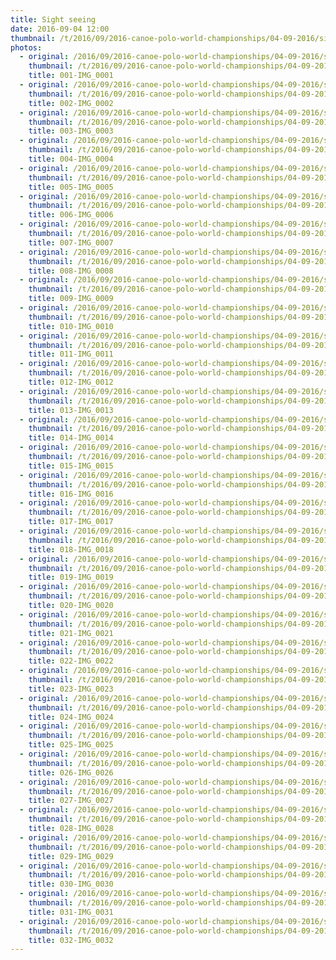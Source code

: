 ```yaml
---
title: Sight seeing
date: 2016-09-04 12:00
thumbnail: /t/2016/09/2016-canoe-polo-world-championships/04-09-2016/sight-seeing/001-img_0001.jpg
photos:
  - original: /2016/09/2016-canoe-polo-world-championships/04-09-2016/sight-seeing/001-img_0001.jpg
    thumbnail: /t/2016/09/2016-canoe-polo-world-championships/04-09-2016/sight-seeing/001-img_0001.jpg
    title: 001-IMG_0001
  - original: /2016/09/2016-canoe-polo-world-championships/04-09-2016/sight-seeing/002-img_0002.jpg
    thumbnail: /t/2016/09/2016-canoe-polo-world-championships/04-09-2016/sight-seeing/002-img_0002.jpg
    title: 002-IMG_0002
  - original: /2016/09/2016-canoe-polo-world-championships/04-09-2016/sight-seeing/003-img_0003.jpg
    thumbnail: /t/2016/09/2016-canoe-polo-world-championships/04-09-2016/sight-seeing/003-img_0003.jpg
    title: 003-IMG_0003
  - original: /2016/09/2016-canoe-polo-world-championships/04-09-2016/sight-seeing/004-img_0004.jpg
    thumbnail: /t/2016/09/2016-canoe-polo-world-championships/04-09-2016/sight-seeing/004-img_0004.jpg
    title: 004-IMG_0004
  - original: /2016/09/2016-canoe-polo-world-championships/04-09-2016/sight-seeing/005-img_0005.jpg
    thumbnail: /t/2016/09/2016-canoe-polo-world-championships/04-09-2016/sight-seeing/005-img_0005.jpg
    title: 005-IMG_0005
  - original: /2016/09/2016-canoe-polo-world-championships/04-09-2016/sight-seeing/006-img_0006.jpg
    thumbnail: /t/2016/09/2016-canoe-polo-world-championships/04-09-2016/sight-seeing/006-img_0006.jpg
    title: 006-IMG_0006
  - original: /2016/09/2016-canoe-polo-world-championships/04-09-2016/sight-seeing/007-img_0007.jpg
    thumbnail: /t/2016/09/2016-canoe-polo-world-championships/04-09-2016/sight-seeing/007-img_0007.jpg
    title: 007-IMG_0007
  - original: /2016/09/2016-canoe-polo-world-championships/04-09-2016/sight-seeing/008-img_0008.jpg
    thumbnail: /t/2016/09/2016-canoe-polo-world-championships/04-09-2016/sight-seeing/008-img_0008.jpg
    title: 008-IMG_0008
  - original: /2016/09/2016-canoe-polo-world-championships/04-09-2016/sight-seeing/009-img_0009.jpg
    thumbnail: /t/2016/09/2016-canoe-polo-world-championships/04-09-2016/sight-seeing/009-img_0009.jpg
    title: 009-IMG_0009
  - original: /2016/09/2016-canoe-polo-world-championships/04-09-2016/sight-seeing/010-img_0010.jpg
    thumbnail: /t/2016/09/2016-canoe-polo-world-championships/04-09-2016/sight-seeing/010-img_0010.jpg
    title: 010-IMG_0010
  - original: /2016/09/2016-canoe-polo-world-championships/04-09-2016/sight-seeing/011-img_0011.jpg
    thumbnail: /t/2016/09/2016-canoe-polo-world-championships/04-09-2016/sight-seeing/011-img_0011.jpg
    title: 011-IMG_0011
  - original: /2016/09/2016-canoe-polo-world-championships/04-09-2016/sight-seeing/012-img_0012.jpg
    thumbnail: /t/2016/09/2016-canoe-polo-world-championships/04-09-2016/sight-seeing/012-img_0012.jpg
    title: 012-IMG_0012
  - original: /2016/09/2016-canoe-polo-world-championships/04-09-2016/sight-seeing/013-img_0013.jpg
    thumbnail: /t/2016/09/2016-canoe-polo-world-championships/04-09-2016/sight-seeing/013-img_0013.jpg
    title: 013-IMG_0013
  - original: /2016/09/2016-canoe-polo-world-championships/04-09-2016/sight-seeing/014-img_0014.jpg
    thumbnail: /t/2016/09/2016-canoe-polo-world-championships/04-09-2016/sight-seeing/014-img_0014.jpg
    title: 014-IMG_0014
  - original: /2016/09/2016-canoe-polo-world-championships/04-09-2016/sight-seeing/015-img_0015.jpg
    thumbnail: /t/2016/09/2016-canoe-polo-world-championships/04-09-2016/sight-seeing/015-img_0015.jpg
    title: 015-IMG_0015
  - original: /2016/09/2016-canoe-polo-world-championships/04-09-2016/sight-seeing/016-img_0016.jpg
    thumbnail: /t/2016/09/2016-canoe-polo-world-championships/04-09-2016/sight-seeing/016-img_0016.jpg
    title: 016-IMG_0016
  - original: /2016/09/2016-canoe-polo-world-championships/04-09-2016/sight-seeing/017-img_0017.jpg
    thumbnail: /t/2016/09/2016-canoe-polo-world-championships/04-09-2016/sight-seeing/017-img_0017.jpg
    title: 017-IMG_0017
  - original: /2016/09/2016-canoe-polo-world-championships/04-09-2016/sight-seeing/018-img_0018.jpg
    thumbnail: /t/2016/09/2016-canoe-polo-world-championships/04-09-2016/sight-seeing/018-img_0018.jpg
    title: 018-IMG_0018
  - original: /2016/09/2016-canoe-polo-world-championships/04-09-2016/sight-seeing/019-img_0019.jpg
    thumbnail: /t/2016/09/2016-canoe-polo-world-championships/04-09-2016/sight-seeing/019-img_0019.jpg
    title: 019-IMG_0019
  - original: /2016/09/2016-canoe-polo-world-championships/04-09-2016/sight-seeing/020-img_0020.jpg
    thumbnail: /t/2016/09/2016-canoe-polo-world-championships/04-09-2016/sight-seeing/020-img_0020.jpg
    title: 020-IMG_0020
  - original: /2016/09/2016-canoe-polo-world-championships/04-09-2016/sight-seeing/021-img_0021.jpg
    thumbnail: /t/2016/09/2016-canoe-polo-world-championships/04-09-2016/sight-seeing/021-img_0021.jpg
    title: 021-IMG_0021
  - original: /2016/09/2016-canoe-polo-world-championships/04-09-2016/sight-seeing/022-img_0022.jpg
    thumbnail: /t/2016/09/2016-canoe-polo-world-championships/04-09-2016/sight-seeing/022-img_0022.jpg
    title: 022-IMG_0022
  - original: /2016/09/2016-canoe-polo-world-championships/04-09-2016/sight-seeing/023-img_0023.jpg
    thumbnail: /t/2016/09/2016-canoe-polo-world-championships/04-09-2016/sight-seeing/023-img_0023.jpg
    title: 023-IMG_0023
  - original: /2016/09/2016-canoe-polo-world-championships/04-09-2016/sight-seeing/024-img_0024.jpg
    thumbnail: /t/2016/09/2016-canoe-polo-world-championships/04-09-2016/sight-seeing/024-img_0024.jpg
    title: 024-IMG_0024
  - original: /2016/09/2016-canoe-polo-world-championships/04-09-2016/sight-seeing/025-img_0025.jpg
    thumbnail: /t/2016/09/2016-canoe-polo-world-championships/04-09-2016/sight-seeing/025-img_0025.jpg
    title: 025-IMG_0025
  - original: /2016/09/2016-canoe-polo-world-championships/04-09-2016/sight-seeing/026-img_0026.jpg
    thumbnail: /t/2016/09/2016-canoe-polo-world-championships/04-09-2016/sight-seeing/026-img_0026.jpg
    title: 026-IMG_0026
  - original: /2016/09/2016-canoe-polo-world-championships/04-09-2016/sight-seeing/027-img_0027.jpg
    thumbnail: /t/2016/09/2016-canoe-polo-world-championships/04-09-2016/sight-seeing/027-img_0027.jpg
    title: 027-IMG_0027
  - original: /2016/09/2016-canoe-polo-world-championships/04-09-2016/sight-seeing/028-img_0028.jpg
    thumbnail: /t/2016/09/2016-canoe-polo-world-championships/04-09-2016/sight-seeing/028-img_0028.jpg
    title: 028-IMG_0028
  - original: /2016/09/2016-canoe-polo-world-championships/04-09-2016/sight-seeing/029-img_0029.jpg
    thumbnail: /t/2016/09/2016-canoe-polo-world-championships/04-09-2016/sight-seeing/029-img_0029.jpg
    title: 029-IMG_0029
  - original: /2016/09/2016-canoe-polo-world-championships/04-09-2016/sight-seeing/030-img_0030.jpg
    thumbnail: /t/2016/09/2016-canoe-polo-world-championships/04-09-2016/sight-seeing/030-img_0030.jpg
    title: 030-IMG_0030
  - original: /2016/09/2016-canoe-polo-world-championships/04-09-2016/sight-seeing/031-img_0031.jpg
    thumbnail: /t/2016/09/2016-canoe-polo-world-championships/04-09-2016/sight-seeing/031-img_0031.jpg
    title: 031-IMG_0031
  - original: /2016/09/2016-canoe-polo-world-championships/04-09-2016/sight-seeing/032-img_0032.jpg
    thumbnail: /t/2016/09/2016-canoe-polo-world-championships/04-09-2016/sight-seeing/032-img_0032.jpg
    title: 032-IMG_0032
---
```

